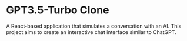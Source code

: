 # GPT3.5-Turbo Clone

A React-based application that simulates a conversation with an AI. This project aims to create an interactive chat interface similar to ChatGPT.
